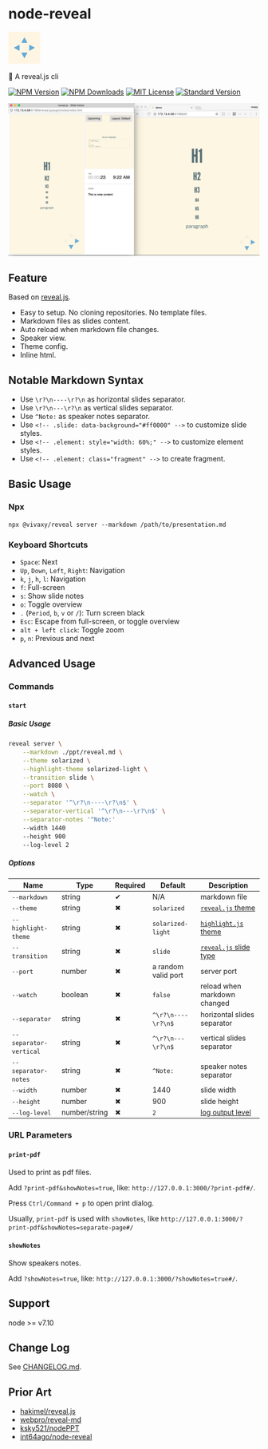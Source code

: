 # node-reveal

![node-reveal](assets/icons/node-reveal.jpg)

🎁 A reveal.js cli

[![NPM Version][npm-version-image]][npm-url]
[![NPM Downloads][npm-downloads-image]][npm-url]
[![MIT License][license-image]][license-url]
[![Standard Version][standard-version-image]][standard-version-url]

![screenshot-1](assets/screenshots/screenshot-1.png)

## Feature

Based on [reveal.js](https://github.com/hakimel/reveal.js#markdown).

- Easy to setup. No cloning repositories. No template files.
- Markdown files as slides content.
- Auto reload when markdown file changes.
- Speaker view.
- Theme config.
- Inline html.

## Notable Markdown Syntax

- Use `\r?\n----\r?\n` as horizontal slides separator.
- Use `\r?\n---\r?\n` as vertical slides separator.
- Use `^Note:` as speaker notes separator.
- Use `<!-- .slide: data-background="#ff0000" -->` to customize slide styles.
- Use `<!-- .element: style="width: 60%;" -->` to customize element styles.
- Use `<!-- .element: class="fragment" -->` to create fragment.

## Basic Usage

### Npx

`npx @vivaxy/reveal server --markdown /path/to/presentation.md`

### Keyboard Shortcuts

- `Space`: Next
- `Up`, `Down`, `Left`, `Right`: Navigation
- `k`, `j`, `h`, `l`: Navigation
- `f`: Full-screen
- `s`: Show slide notes
- `o`: Toggle overview
- `.` (`Period`, `b`, `v` or `/`): Turn screen black
- `Esc`: Escape from full-screen, or toggle overview
- `alt + left click`: Toggle zoom
- `p`, `n`: Previous and next

## Advanced Usage

### Commands

#### `start`

##### Basic Usage

```sh
reveal server \
    --markdown ./ppt/reveal.md \
    --theme solarized \
    --highlight-theme solarized-light \
    --transition slide \
    --port 8080 \
    --watch \
    --separator '^\r?\n----\r?\n$' \
    --separator-vertical '^\r?\n---\r?\n$' \
    --separator-notes '^Note:'
    --width 1440
    --height 900
    --log-level 2
```

##### Options

| Name                      | Type          | Required      | Default               | Description |
| ---                       | ---           | ---           | ---                   | ---   |
| `--markdown`              | string        | ✔             | N/A                   | markdown file |
| `--theme`                 | string        | ✖             | `solarized`           | [`reveal.js` theme](https://github.com/hakimel/reveal.js#theming) |
| `--highlight-theme`       | string        | ✖             | `solarized-light`     | [`highlight.js` theme](https://highlightjs.org/static/demo/) |
| `--transition`            | string        | ✖             | `slide`               | [`reveal.js` slide type](https://github.com/hakimel/reveal.js#configuration)  |
| `--port`                  | number        | ✖             | a random valid port   | server port |
| `--watch`                 | boolean       | ✖             | `false`               | reload when markdown changed  |
| `--separator`             | string        | ✖             | `^\r?\n----\r?\n$`    | horizontal slides separator |
| `--separator-vertical`    | string        | ✖             | `^\r?\n---\r?\n$`     | vertical slides separator |
| `--separator-notes`       | string        | ✖             | `^Note:`              | speaker notes separator |
| `--width`                 | number        | ✖             | 1440                  | slide width |
| `--height`                | number        | ✖             | 900                   | slide height |
| `--log-level`             | number/string | ✖             | `2`                   | [log output level](https://github.com/vivaxy/log-util#log-level)  |

### URL Parameters

#### `print-pdf`

Used to print as pdf files.

Add `?print-pdf&showNotes=true`, like: `http://127.0.0.1:3000/?print-pdf#/`.

Press `Ctrl/Command + p` to open print dialog.

Usually, `print-pdf` is used with `showNotes`, like `http://127.0.0.1:3000/?print-pdf&showNotes=separate-page#/`

#### `showNotes`

Show speakers notes.

Add `?showNotes=true`, like: `http://127.0.0.1:3000/?showNotes=true#/`.

## Support

node >= v7.10

## Change Log

See [CHANGELOG.md](CHANGELOG.md).

## Prior Art

- [hakimel/reveal.js](https://github.com/hakimel/reveal.js)
- [webpro/reveal-md](https://github.com/webpro/reveal-md)
- [ksky521/nodePPT](https://github.com/ksky521/nodePPT)
- [int64ago/node-reveal](https://github.com/int64ago/node-reveal)

[npm-version-image]: http://img.shields.io/npm/v/@vivaxy/reveal.svg?style=flat-square
[npm-url]: https://www.npmjs.com/package/@vivaxy/reveal
[npm-downloads-image]: https://img.shields.io/npm/dt/@vivaxy/reveal.svg?style=flat-square
[license-image]: https://img.shields.io/npm/l/@vivaxy/reveal.svg?style=flat-square
[license-url]: LICENSE
[standard-version-image]: https://img.shields.io/badge/release-standard%20version-brightgreen.svg?style=flat-square
[standard-version-url]: https://github.com/conventional-changelog/standard-version

